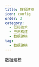 ```yaml
---
title: 数据建模
icon: config
order: 3
category:
  - 低码技术
  - 应用构建
  - 数据建模
tag:
  - 数据建模
---
```


数据建模




